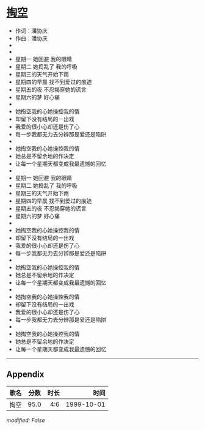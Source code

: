 # [掏空](https://music.163.com/song?id=67596)

* 作词：潘协庆
* 作曲：潘协庆
*
*
* 星期一 她回避 我的眼睛
* 星期二 她捣乱了 我的呼吸
* 星期三的天气开始下雨
* 星期四的早晨 找不到爱过的痕迹
* 星期五的夜 不忍揭穿她的谎言
* 星期六的梦 好心痛
* 
* 她掏空我的心她操控我的情
* 却留下没有结局的一出戏
* 我爱的很小心却还是伤了心
* 每一步我都无力去分辨那是爱还是陷阱
* 
* 她掏空我的心她操控我的情
* 她总是不留余地的作决定
* 让每一个星期天都变成我最遗憾的回忆
* 
* 星期一 她回避 我的眼睛
* 星期二 她捣乱了 我的呼吸
* 星期三的天气开始下雨
* 星期四的早晨 找不到爱过的痕迹
* 星期五的夜 不忍揭穿她的谎言
* 星期六的梦 好心痛
* 
* 她掏空我的心她操控我的情
* 却留下没有结局的一出戏
* 我爱的很小心却还是伤了心
* 每一步我都无力去分辨那是爱还是陷阱
* 
* 她掏空我的心她操控我的情
* 她总是不留余地的作决定
* 让每一个星期天都变成我最遗憾的回忆
* 
* 她掏空我的心她操控我的情
* 却留下没有结局的一出戏
* 我爱的很小心却还是伤了心
* 每一步我都无力去分辨那是爱还是陷阱
* 
* 她掏空我的心她操控我的情
* 她总是不留余地的作决定
* 让每一个星期天都变成我最遗憾的回忆


---

## Appendix

|歌名|分数|时长|时间|
|:---|:---:|---:|---:|
|掏空|95.0|4:6|1999-10-01

*modified: False*